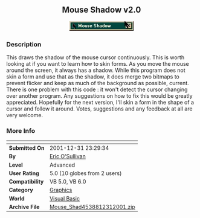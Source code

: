 ﻿<div align="center">

## Mouse Shadow v2\.0

<img src="PIC20011231184023203.jpg">
</div>

### Description

This draws the shadow of the mouse cursor continuously. This is worth looking at if you want to learn how to skin forms. As you move the mouse around the screen, it always has a shadow. While this program does not skin a form and use that as the shadow, it does merge two bitmaps to prevent flicker and keep as much of the background as possible, current. There is one problem with this code : it won't detect the cursor changing over another program. Any suggestions on how to fix this would be greatly appreciated. Hopefully for the next version, I'll skin a form in the shape of a cursor and follow it around. Votes, suggestions and any feedback at all are very welcome.
 
### More Info
 


<span>             |<span>
---                |---
**Submitted On**   |2001-12-31 23:29:34
**By**             |[Eric O'Sullivan](https://github.com/Planet-Source-Code/PSCIndex/blob/master/ByAuthor/eric-o-sullivan.md)
**Level**          |Advanced
**User Rating**    |5.0 (10 globes from 2 users)
**Compatibility**  |VB 5\.0, VB 6\.0
**Category**       |[Graphics](https://github.com/Planet-Source-Code/PSCIndex/blob/master/ByCategory/graphics__1-46.md)
**World**          |[Visual Basic](https://github.com/Planet-Source-Code/PSCIndex/blob/master/ByWorld/visual-basic.md)
**Archive File**   |[Mouse\_Shad4538812312001\.zip](https://github.com/Planet-Source-Code/eric-o-sullivan-mouse-shadow-v2-0__1-30253/archive/master.zip)








